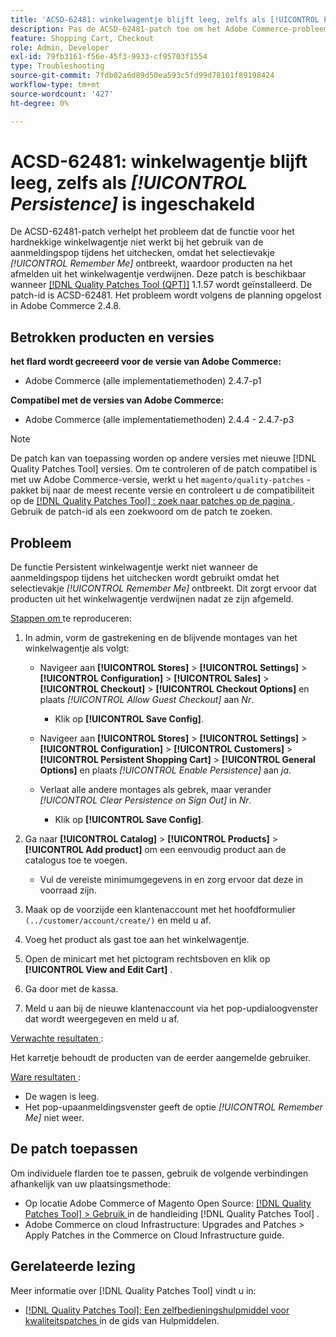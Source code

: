 ```yaml
---
title: 'ACSD-62481: winkelwagentje blijft leeg, zelfs als [!UICONTROL Persistence] is ingeschakeld'
description: Pas de ACSD-62481-patch toe om het Adobe Commerce-probleem op te lossen waarbij de functie voor het hardnekkige winkelwagentje mislukt tijdens het gebruik van de aanmeldingspop tijdens het uitchecken.
feature: Shopping Cart, Checkout
role: Admin, Developer
exl-id: 79fb3161-f56e-45f3-9933-cf95703f1554
type: Troubleshooting
source-git-commit: 7fdb02a6d89d50ea593c5fd99d78101f89198424
workflow-type: tm+mt
source-wordcount: '427'
ht-degree: 0%

---
```


# ACSD-62481: winkelwagentje blijft leeg, zelfs als *[!UICONTROL Persistence]* is ingeschakeld

De ACSD-62481-patch verhelpt het probleem dat de functie voor het hardnekkige winkelwagentje niet werkt bij het gebruik van de aanmeldingspop tijdens het uitchecken, omdat het selectievakje *[!UICONTROL Remember Me]* ontbreekt, waardoor producten na het afmelden uit het winkelwagentje verdwijnen. Deze patch is beschikbaar wanneer [[!DNL Quality Patches Tool (QPT)]](/help/tools/quality-patches-tool/quality-patches-tool-to-self-serve-quality-patches.md) 1.1.57 wordt geïnstalleerd. De patch-id is ACSD-62481. Het probleem wordt volgens de planning opgelost in Adobe Commerce 2.4.8.

## Betrokken producten en versies

**het flard wordt gecreeerd voor de versie van Adobe Commerce:**

* Adobe Commerce (alle implementatiemethoden) 2.4.7-p1

**Compatibel met de versies van Adobe Commerce:**

* Adobe Commerce (alle implementatiemethoden) 2.4.4 - 2.4.7-p3

>[!NOTE]
>
>De patch kan van toepassing worden op andere versies met nieuwe [!DNL Quality Patches Tool] versies. Om te controleren of de patch compatibel is met uw Adobe Commerce-versie, werkt u het `magento/quality-patches` -pakket bij naar de meest recente versie en controleert u de compatibiliteit op de [[!DNL Quality Patches Tool] : zoek naar patches op de pagina ](https://experienceleague.adobe.com/tools/commerce-quality-patches/index.html) . Gebruik de patch-id als een zoekwoord om de patch te zoeken.

## Probleem

De functie Persistent winkelwagentje werkt niet wanneer de aanmeldingspop tijdens het uitchecken wordt gebruikt omdat het selectievakje *[!UICONTROL Remember Me]* ontbreekt. Dit zorgt ervoor dat producten uit het winkelwagentje verdwijnen nadat ze zijn afgemeld.

<u> Stappen om </u> te reproduceren:

1. In admin, vorm de gastrekening en de blijvende montages van het winkelwagentje als volgt:

   * Navigeer aan **[!UICONTROL Stores]** > **[!UICONTROL Settings]** > **[!UICONTROL Configuration]** > **[!UICONTROL Sales]** > **[!UICONTROL Checkout]** > **[!UICONTROL Checkout Options]** en plaats *[!UICONTROL Allow Guest Checkout]* aan *Nr*.

      * Klik op **[!UICONTROL Save Config]**.

   * Navigeer aan **[!UICONTROL Stores]** > **[!UICONTROL Settings]** > **[!UICONTROL Configuration]** > **[!UICONTROL Customers]** > **[!UICONTROL Persistent Shopping Cart]** > **[!UICONTROL General Options]** en plaats *[!UICONTROL Enable Persistence]* aan *ja*.
   * Verlaat alle andere montages als gebrek, maar verander *[!UICONTROL Clear Persistence on Sign Out]* in *Nr*.

      * Klik op **[!UICONTROL Save Config]**.

1. Ga naar **[!UICONTROL Catalog]** > **[!UICONTROL Products]** > **[!UICONTROL Add product]** om een eenvoudig product aan de catalogus toe te voegen.

   * Vul de vereiste minimumgegevens in en zorg ervoor dat deze in voorraad zijn.

1. Maak op de voorzijde een klantenaccount met het hoofdformulier `(../customer/account/create/)` en meld u af.
1. Voeg het product als gast toe aan het winkelwagentje.
1. Open de minicart met het pictogram rechtsboven en klik op **[!UICONTROL View and Edit Cart]** .
1. Ga door met de kassa.
1. Meld u aan bij de nieuwe klantenaccount via het pop-updialoogvenster dat wordt weergegeven en meld u af.

<u> Verwachte resultaten </u>:

Het karretje behoudt de producten van de eerder aangemelde gebruiker.

<u> Ware resultaten </u>:

* De wagen is leeg.
* Het pop-upaanmeldingsvenster geeft de optie *[!UICONTROL Remember Me]* niet weer.

## De patch toepassen

Om individuele flarden toe te passen, gebruik de volgende verbindingen afhankelijk van uw plaatsingsmethode:

* Op locatie Adobe Commerce of Magento Open Source: [[!DNL Quality Patches Tool] > Gebruik ](/help/tools/quality-patches-tool/usage.md) in de handleiding [!DNL Quality Patches Tool] .
* Adobe Commerce on cloud Infrastructure: Upgrades and Patches > Apply Patches in the Commerce on Cloud Infrastructure guide.

## Gerelateerde lezing

Meer informatie over [!DNL Quality Patches Tool] vindt u in:

* [[!DNL Quality Patches Tool]: Een zelfbedieningshulpmiddel voor kwaliteitspatches ](/help/tools/quality-patches-tool/quality-patches-tool-to-self-serve-quality-patches.md) in de gids van Hulpmiddelen.
